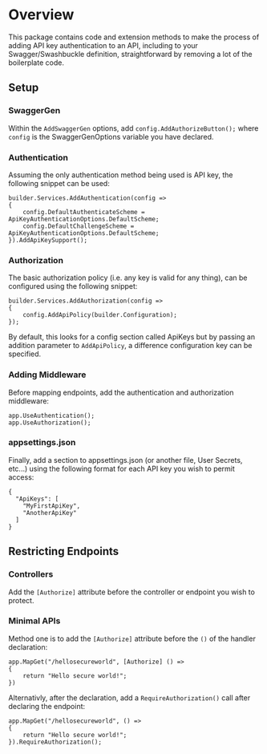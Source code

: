 ﻿# Overview
This package contains code and extension methods to make the process of adding API key authentication to an API, including to your Swagger/Swashbuckle definition, straightforward by removing a lot of the boilerplate code.

## Setup
### SwaggerGen
Within the `AddSwaggerGen` options, add `config.AddAuthorizeButton();` where `config` is the SwaggerGenOptions variable you have declared.

### Authentication
Assuming the only authentication method being used is API key, the following snippet can be used:
```
builder.Services.AddAuthentication(config =>
{
    config.DefaultAuthenticateScheme = ApiKeyAuthenticationOptions.DefaultScheme;
    config.DefaultChallengeScheme = ApiKeyAuthenticationOptions.DefaultScheme;
}).AddApiKeySupport();
```

### Authorization
The basic authorization policy (i.e. any key is valid for any thing), can be configured using the following snippet:
```
builder.Services.AddAuthorization(config =>
{
    config.AddApiPolicy(builder.Configuration);
});
```

By default, this looks for a config section called ApiKeys but by passing an addition parameter to `AddApiPolicy`, a difference configuration key can be specified.

### Adding Middleware
Before mapping endpoints, add the authentication and authorization middleware:
```
app.UseAuthentication();
app.UseAuthorization();
```

### appsettings.json
Finally, add a section to appsettings.json (or another file, User Secrets, etc...) using the following format for each API key you wish to permit access:
```
{
  "ApiKeys": [
    "MyFirstApiKey",
    "AnotherApiKey"
  ]
}
```

## Restricting Endpoints
### Controllers
Add the `[Authorize]` attribute before the controller or endpoint you wish to protect.

### Minimal APIs
Method one is to add the `[Authorize]` attribute before the `()` of the handler declaration:
```
app.MapGet("/hellosecureworld", [Authorize] () =>
{
    return "Hello secure world!";
})
```

Alternativly, after the declaration, add a `RequireAuthorization()` call after declaring the endpoint:
```
app.MapGet("/hellosecureworld", () =>
{
    return "Hello secure world!";
}).RequireAuthorization();
```
